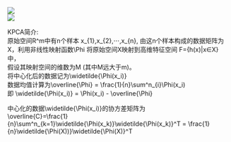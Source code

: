 
![](http://latex.codecogs.com/gif.latex?\\frac{1}{1+sin(x)})  
![](http://latex.codecogs.com/gif.latex?X_{i})  

KPCA简介:  
原始空间R^m中有n个样本 x_{1},x_{2},⋅⋅⋅,x_{n}, 由这n个样本构成的数据矩阵为X，利用非线性映射函数\Phi 将原始空间X映射到高维特征空间 F={h(x)|x∈X} 中，  
假设其映射空间的维数为M (其中M远大于m)。  
将中心化后的数据记为\widetilde{\Phi(x_i)}  
数据均值计算为\overline{\Phi} = \frac{1}{n}\sum^n_{i}\Phi(x_i)  
即 \widetilde{\Phi(x_i)} = \Phi(x_i) - \overline{\Phi}

中心化的数据\widetilde{\Phi(x_i)}的协方差矩阵为   
\overline{C}=\frac{1}{n}\sum^n_{k=1}\widetilde{\Phi(x_k)}\widetilde{\Phi(x_k)}^T = \frac{1}{n}\widetilde{\Phi(X))}\widetilde{\Phi(X)}^T    
